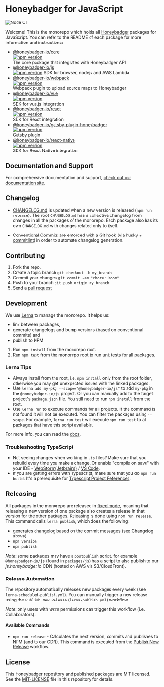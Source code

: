# Honeybadger for JavaScript

![Node CI](https://github.com/honeybadger-io/honeybadger-js/workflows/Node%20CI/badge.svg)

Welcome! This is the monorepo which holds all [Honeybadger](https://honeybadger.io) packages for JavaScript.
You can refer to the README of each package for more information and instructions:
- [@honeybadger-io/core](./packages/core)  
  [![npm version](https://badge.fury.io/js/%40honeybadger-io%2Fcore.svg)](https://badge.fury.io/js/%40honeybadger-io%2Fcore)  
  The core package that integrates with Honeybadger API
- [@honeybadger-io/js](./packages/js)  
  [![npm version](https://badge.fury.io/js/%40honeybadger-io%2Fjs.svg)](https://badge.fury.io/js/%40honeybadger-io%2Fjs)
  SDK for browser, nodejs and AWS Lambda 
- [@honeybadger-io/webpack](./packages/webpack)  
  [![npm version](https://badge.fury.io/js/%40honeybadger-io%2Fwebpack.svg)](https://badge.fury.io/js/%40honeybadger-io%2Fwebpack)  
  Webpack plugin to upload source maps to Honeybadger
- [@honeybadger-io/vue](./packages/vue)  
  [![npm version](https://badge.fury.io/js/%40honeybadger-io%2Fvue.svg)](https://badge.fury.io/js/%40honeybadger-io%2Fvue)  
  SDK for vue.js integration
- [@honeybadger-io/react](./packages/react)  
  [![npm version](https://badge.fury.io/js/%40honeybadger-io%2Freact.svg)](https://badge.fury.io/js/%40honeybadger-io%2Freact)  
  SDK for React integration
- [@honeybadger-io/gatsby-plugin-honeybadger](./packages/gatsby-plugin)  
  [![npm version](https://badge.fury.io/js/%40honeybadger-io%2Fgatsby-plugin-honeybadger.svg)](https://badge.fury.io/js/%40honeybadger-io%2Fgatsby-plugin-honeybadger)  
  [Gatsby](https://www.gatsbyjs.com) plugin
- [@honeybadger-io/react-native](./packages/react-native)  
  [![npm version](https://badge.fury.io/js/%40honeybadger-io%2Freact-native.svg)](https://badge.fury.io/js/%40honeybadger-io%2Freact-native)  
  SDK for React Native integration

## Documentation and Support

For comprehensive documentation and support, [check out our documentation site](http://docs.honeybadger.io/lib/javascript/index.html).

## Changelog

- [CHANGELOG.md](CHANGELOG.md) is updated when a new version is released (`npm run release`).
  The root `CHANGELOG.md` has a collective changelog from changes in all the packages of the monorepo. Each package also has its own `CHANGELOG.md` with changes related only to itself.

- [Conventional Commits](https://www.conventionalcommits.org/) are enforced with a Git hook (via [husky](https://typicode.github.io/husky) + [commitlint](https://commitlint.js.org/)) in order to automate changelog generation.

## Contributing

1. Fork the repo.
2. Create a topic branch `git checkout -b my_branch`
3. Commit your changes `git commit -am "chore: boom"` 
4. Push to your branch `git push origin my_branch`
5. Send a [pull request](https://github.com/honeybadger-io/honeybadger-js/pulls)

## Development

We use [Lerna](https://lerna.js.org/) to manage the monorepo. It helps us:
- link between packages,
- generate changelogs and bump versions (based on conventional commits) and
- publish to NPM

1. Run `npm install` from the monorepo root.
2. Run `npm test` from the monorepo root to run unit tests for all packages.


### Lerna Tips

- Always install from the root, i.e. `npm install` only from the root folder, otherwise you may get unexpected issues with the linked packages.
- Use `lerna add my-pkg --scope="@honeybadger-io/js"` to add `my-pkg` in the `@honeybadger-io/js` project. Or you can manually add to the target project's `package.json` file. You still need to run `npm install` from the root.
- Use `lerna run` to execute commands for all projects. If the command is not found it will not be executed. You can filter the packages using `--scope`. For example, `lerna run test` will execute `npm run test` to all packages that have this script available.

For more info, you can read the [docs](https://lerna.js.org/docs/introduction).


### Troubleshooting TypeScript

- Not seeing changes when working in `.ts` files? Make sure that you rebuild every time you make a change. Or enable "compile on save" with your IDE - [WebStorm(Jetbrains)](https://www.jetbrains.com/help/webstorm/compiling-typescript-to-javascript.html#ts_compiler_compile_code_automatically) / [VS Code](https://code.visualstudio.com/docs/typescript/typescript-compiling#_step-2-run-the-typescript-build).
- If you are getting errors with Typescript, make sure that you do `npm run build`.
  It's a prerequisite for [Typescript Project References](https://www.typescriptlang.org/docs/handbook/project-references.html#caveats-for-project-references).

## Releasing

All packages in the monorepo are released in [fixed mode](https://lerna.js.org/docs/features/version-and-publish#fixedlocked-mode-default), meaning that releasing a new version of one package also creates a release in that version for the other packages.
Releasing is done using `npm run release`. This command calls `lerna publish`, which does the following:
- generates changelog based on the commit messages (see [Changelog](#changelog) above)
- `npm version`
- `npm publish`

*Note*: some packages may have a `postpublish` script, for example `@honeybadger-io/js` (found in `packages/js`) has a script to also publish to our *js.honeybadger.io* CDN (hosted on AWS via S3/CloudFront). 

### Release Automation

The repository automatically releases new packages every week (see `lerna-scheduled-publish.yml`).
You can manually trigger a new release using the `Publish New Release` (`lerna-publish.yml`) workflow.

*Note*: only users with _write_ permissions can trigger this workflow (i.e. Collaborators).

#### Available Commands

- `npm run release` - Calculates the next version, commits and publishes to NPM (and to our CDN). This command is executed from the [Publish New Release](https://github.com/honeybadger-io/honeybadger-js/blob/master/.github/workflows/lerna-publish.yml) workflow. 

## License

This Honeybadger repository and published packages are MIT licensed. See the [MIT-LICENSE](https://raw.github.com/honeybadger-io/honeybadger-js/master/MIT-LICENSE) file in this repository for details.
